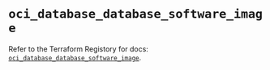 # `oci_database_database_software_image`

Refer to the Terraform Registory for docs: [`oci_database_database_software_image`](https://registry.terraform.io/providers/oracle/oci/6.18.0/docs/resources/database_database_software_image).
